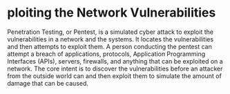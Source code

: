 # ploiting the Network Vulnerabilities

Penetration Testing, or Pentest, is a simulated cyber attack to exploit the vulnerabilities in a network and the systems. It locates the vulnerabilities and then attempts to exploit them. A person conducting the pentest can attempt a breach of applications, protocols, Application Programming Interfaces (APIs), servers, firewalls, and anything that can be exploited on a network. The core intent is to discover the vulnerabilities before an attacker from the outside world can and then exploit them to simulate the amount of damage that can be caused.
